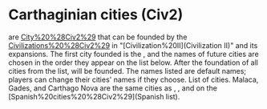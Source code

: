 # Carthaginian cities (Civ2)

 are [City%20%28Civ2%29](cities) that can be founded by the [Civilizations%20%28Civ2%29](civilization) in "[Civilization%20II](Civilization II)" and its expansions. The first city founded is the , and the names of future cities are chosen in the order they appear on the list below. After the foundation of all cities from the list, will be founded.
The names listed are default names; players can change their cities' names if they choose.
List of cities.
Malaca, Gades, and Carthago Nova are the same cities as , , and on the [Spanish%20cities%20%28Civ2%29](Spanish list).